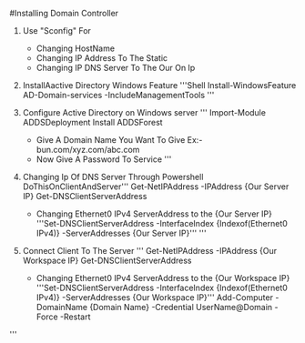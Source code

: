 #Installing Domain Controller

1. Use "Sconfig" For
    - Changing HostName
    - Changing IP Address To The Static
    - Changing IP DNS Server To The Our On Ip

2. InstallAactive Directory Windows Feature
'''Shell
Install-WindowsFeature AD-Domain-services -IncludeManagementTools
''' 

3. Configure Active Directory on Windows server
'''
Import-Module ADDSDeployment
Install ADDSForest
    - Give A Domain Name You Want To Give Ex:- bun.com/xyz.com/abc.com
    - Now Give A Password To Service
'''

4. Changing Ip Of DNS Server Through Powershell
DoThisOnClientAndServer'''
Get-NetIPAddress -IPAddress {Our Server IP}
Get-DNSClientServerAddress
    - Changing Ethernet0 IPv4 ServerAddress to the {Our Server IP}
    '''Set-DNSClientServerAddress -InterfaceIndex {Indexof(Ethernet0 IPv4)} -ServerAddresses {Our Server IP}'''
''' 

5. Connect Client To The Server
'''
Get-NetIPAddress -IPAddress {Our Workspace IP}
Get-DNSClientServerAddress
    - Changing Ethernet0 IPv4 ServerAddress to the {Our Workspace IP}
    '''Set-DNSClientServerAddress -InterfaceIndex {Indexof(Ethernet0 IPv4)} -ServerAddresses {Our Workspace IP}'''
Add-Computer -DomainName {Domain Name} -Credential UserName@Domain -Force -Restart

'''